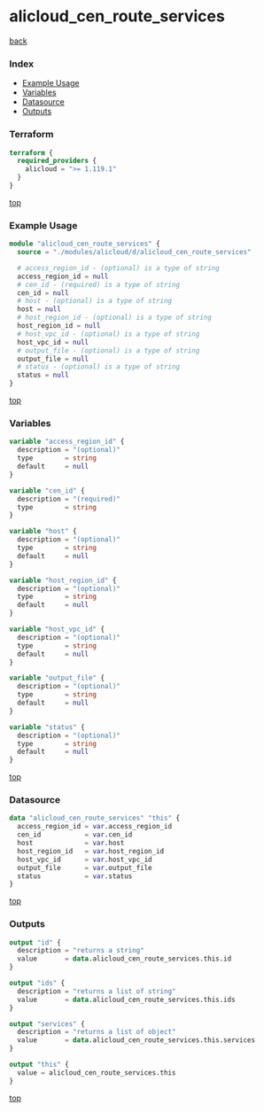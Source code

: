 # alicloud_cen_route_services

[back](../alicloud.md)

### Index

- [Example Usage](#example-usage)
- [Variables](#variables)
- [Datasource](#datasource)
- [Outputs](#outputs)

### Terraform

```terraform
terraform {
  required_providers {
    alicloud = ">= 1.119.1"
  }
}
```

[top](#index)

### Example Usage

```terraform
module "alicloud_cen_route_services" {
  source = "./modules/alicloud/d/alicloud_cen_route_services"

  # access_region_id - (optional) is a type of string
  access_region_id = null
  # cen_id - (required) is a type of string
  cen_id = null
  # host - (optional) is a type of string
  host = null
  # host_region_id - (optional) is a type of string
  host_region_id = null
  # host_vpc_id - (optional) is a type of string
  host_vpc_id = null
  # output_file - (optional) is a type of string
  output_file = null
  # status - (optional) is a type of string
  status = null
}
```

[top](#index)

### Variables

```terraform
variable "access_region_id" {
  description = "(optional)"
  type        = string
  default     = null
}

variable "cen_id" {
  description = "(required)"
  type        = string
}

variable "host" {
  description = "(optional)"
  type        = string
  default     = null
}

variable "host_region_id" {
  description = "(optional)"
  type        = string
  default     = null
}

variable "host_vpc_id" {
  description = "(optional)"
  type        = string
  default     = null
}

variable "output_file" {
  description = "(optional)"
  type        = string
  default     = null
}

variable "status" {
  description = "(optional)"
  type        = string
  default     = null
}
```

[top](#index)

### Datasource

```terraform
data "alicloud_cen_route_services" "this" {
  access_region_id = var.access_region_id
  cen_id           = var.cen_id
  host             = var.host
  host_region_id   = var.host_region_id
  host_vpc_id      = var.host_vpc_id
  output_file      = var.output_file
  status           = var.status
}
```

[top](#index)

### Outputs

```terraform
output "id" {
  description = "returns a string"
  value       = data.alicloud_cen_route_services.this.id
}

output "ids" {
  description = "returns a list of string"
  value       = data.alicloud_cen_route_services.this.ids
}

output "services" {
  description = "returns a list of object"
  value       = data.alicloud_cen_route_services.this.services
}

output "this" {
  value = alicloud_cen_route_services.this
}
```

[top](#index)